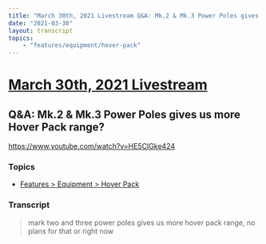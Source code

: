 ```yaml
---
title: "March 30th, 2021 Livestream Q&A: Mk.2 & Mk.3 Power Poles gives us more Hover Pack range?"
date: "2021-03-30"
layout: transcript
topics:
    - "features/equipment/hover-pack"
---
```

# [March 30th, 2021 Livestream](../2021-03-30.md)
## Q&A: Mk.2 & Mk.3 Power Poles gives us more Hover Pack range?
https://www.youtube.com/watch?v=HE5CIGke424

### Topics
* [Features > Equipment > Hover Pack](../topics/features/equipment/hover-pack.md)

### Transcript

> mark two and three power poles gives us more hover pack range, no plans for that or right now
